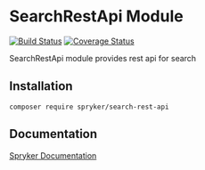 # SearchRestApi Module
[![Build Status](https://travis-ci.org/spryker/search-rest-api.svg)](https://travis-ci.org/spryker/search-rest-api)
[![Coverage Status](https://coveralls.io/repos/github/spryker/search-rest-api/badge.svg)](https://coveralls.io/github/spryker/search-rest-api)

SearchRestApi module provides rest api for search 

## Installation

```
composer require spryker/search-rest-api
```

## Documentation

[Spryker Documentation](https://academy.spryker.com/developing_with_spryker/module_guide/modules.html)
